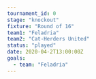 ```yaml
---
tournament_id: 0
stage: "knockout"
fixture: "Round of 16"
team1: "Feladria"
team2: "Cat-Herders United"
status: "played"
date: 2020-04-2T13:00:00Z
goals:
  - team: "Feladria"
---
```


